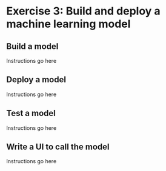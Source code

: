 # Exercise 3: Build and deploy a machine learning model

## Build a model

Instructions go here

## Deploy a model

Instructions go here

## Test a model

Instructions go here

## Write a UI to call the model

Instructions go here
